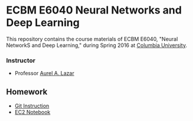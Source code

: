 # ECBM E6040 Neural Networks and Deep Learning
This repository contains the course materials of ECBM E6040,
"Neural NetworkS and Deep Learning," during Spring 2016 at
[Columbia University](http://www.columbia.edu/).

### Instructor
* Professor [Aurel A. Lazar](http://www.ee.columbia.edu/~aurel/)

## Homework
* [Git Instruction](git_intro.md)
* [EC2 Notebook](http://goo.gl/xfX4D1)
